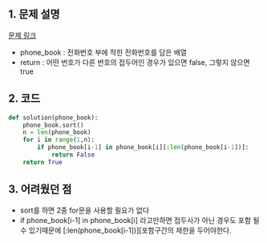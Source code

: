 ## 1. 문제 설명

[문제 링크](https://programmers.co.kr/learn/courses/30/lessons/42577)

- phone_book : 전화번호 부에 적힌 전화번호를 담은 배열
- return : 어떤 번호가 다른 번호의 접두어인 경우가 있으면 false, 그렇지 않으면 true

## 2. 코드

```python
def solution(phone_book):
    phone_book.sort()
    n = len(phone_book)
    for i in range(1,n):
        if phone_book[i-1] in phone_book[i][:len(phone_book[i-1])]:
            return False
    return True
```

## 3. 어려웠던 점

- sort를 하면 2중 for문을 사용할 필요가 없다
- if phone_book[i-1] in phone_book[i] 라고만하면 접두사가 아닌 경우도 포함 될 수 있기때문에 [:len(phone_book[i-1])][포함구간의 제한을 두어야한다.
